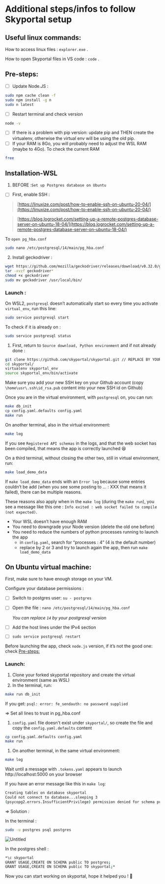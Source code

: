 # Additional steps/infos to follow Skyportal setup

## Useful linux commands:

How to access linux files : `explorer.exe` .

How to open Skyportal files in VS code : `code` .

## Pre-steps:

- [ ]  Update Node.JS :

```bash
sudo npm cache clean -f
sudo npm install -g n
sudo n latest
```

- [ ]  Restart terminal and check version

```bash
node -v
```

- [ ]  If there is a problem with pip version: update pip and THEN create the virtualenv, otherwise the virtual env will be using the old pip.
- [ ]  If your RAM is 8Go, you will probably need to adjust the WSL RAM (maybe to 4Go). To check the current RAM

```bash
free
```

## Installation-WSL

1. BEFORE :`Set up Postgres database on Ubuntu`

- [ ]  First, enable SSH :

> [https://linuxize.com/post/how-to-enable-ssh-on-ubuntu-20-04/](https://linuxize.com/post/how-to-enable-ssh-on-ubuntu-20-04/)
> 

> [https://blog.logrocket.com/setting-up-a-remote-postgres-database-server-on-ubuntu-18-04/](https://blog.logrocket.com/setting-up-a-remote-postgres-database-server-on-ubuntu-18-04/)
> 

To `open pg_hba.conf` 

```bash
sudo nano /etc/postgresql/14/main/pg_hba.conf
```

2. Install geckodriver :

```bash
wget https://github.com/mozilla/geckodriver/releases/download/v0.32.0/geckodriver-v0.32.0-linux64.tar.gz
tar -xvzf geckodriver*
chmod +x geckodriver
sudo mv geckodriver /usr/local/bin/
```

### **Launch :**

On WSL2, `postgresql` doesn’t automatically start so every time you activate `virtual_env`, run this line:

```bash
sudo service postgresql start
```

To check if it is already on :

```bash
sudo service postgresql status
```

1. First, return to `Source download, Python environment` and if not already done :

```bash
git clone https://github.com/skyportal/skyportal.git // REPLACE BY YOUR OWN FORK
cd skyportal/
virtualenv skyportal_env
source skyportal_env/bin/activate
```

Make sure you add your new SSH key on your Github account (copy `\home\usr\.ssh\id_rsa.pub` content into your new SSH id on Github)

Once you are in the virtual environment, with `postgresql` on, you can run: 

```bash
make db_init
cp config.yaml.defaults config.yaml
make run
```

On another terminal, also in the virtual environment:

```bash
make log
```

If you see `Registered API schemas` in the logs, and that the web socket has been compiled, that means the app is correctly launched 😆

On a third terminal, without closing the other two, still in virtual environment, run:

```bash
make load_demo_data
```

If `make load_demo_data` ends with an `Error log` because some entries couldn’t be add (when you see some posting to … : XXX that means it failed), there can be multiple reasons.

These reasons also apply when in the `make log` (during the `make run`), you see a message like this one : `Info exited : web socket failed to compile (not expected)`.

- Your WSL doesn’t have enough RAM
- You need to downgrade your Node version (delete the old one before)
- You need to reduce the numbers of python processes running to launch the app
    - in `config.yaml`, search for “processes : 4” (4 is the default number)
    - replace by 2 or 3 and try to launch again the app, then run `make load_demo_data`

## **On Ubuntu virtual machine:**

First, make sure to have enough storage on your VM.

Configure your database permissions :

- [ ]  Switch to postgres user: `su - postgres`
- [ ]  Open the file : `nano /etc/postgresql/14/main/pg_hba.conf`
    
    *You can replace `14` by your postgresql version*
    
- [ ]  Add the host lines under the IPv4 section
- [ ]  `sudo service postgresql restart`

Before launching the app, check `node.js` version, if it’s not the good one: check [Pre-steps:](https://www.notion.so/Pre-steps-b7f64f3f84c046f8bd59f295442b42fd) 

### Launch:

1. Clone your forked skyportal repository and create the virtual environment (same as WSL)
2. In the terminal, run: 

```bash
make run db_init
```

If you get: `psql: error: fe_sendauth: no password supplied`

⇒ Set all lines to trust in pg_hba.conf

1. `config.yaml` file doesn't exist under `skyportal/`, so create the file and copy the `config.yaml.defaults` content

```bash
cp config.yaml.defaults config.yaml
make run
```

1. On another terminal, in the same virtual environment:

```bash
make log
```

Wait until a message with `.tokens.yaml` appears to launch http://localhost:5000 on your browser

If you have an error message like this in `make log`:

```bash
Creating tables on database skyportal
Could not connect to database...sleeping 3
(psycopg2.errors.InsufficientPrivilege) permission denied for schema public
```

⇒ Solution *:*

In the terminal :

```bash
sudo -u postgres psql postgres
```

![Untitled](Additional%20steps%20infos%20to%20follow%20Skyportal%20setup%2062b2a0f0fd4f4557a2cc1f75ea9e5a78/Untitled.png)

In the postgres shell :

```bash
*\c skyportal
GRANT USAGE,CREATE ON SCHEMA public TO postgres;
GRANT USAGE,CREATE ON SCHEMA public TO skyportal;*
```

Now you can start working on skyportal, hope it helped you ! 🚀